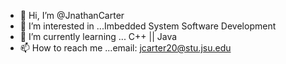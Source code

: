 - 👋 Hi, I’m @JnathanCarter
- 👀 I’m interested in ...Imbedded System Software Development
- 🌱 I’m currently learning ... C++ || Java
- 📫 How to reach me ...email: jcarter20@stu.jsu.edu
<!---
- 💞️ I’m looking to collaborate on ...
--->

<!---
JnathanCarter/JnathanCarter is a ✨ special ✨ repository because its `README.md` (this file) appears on your GitHub profile.
You can click the Preview link to take a look at your changes.
--->
